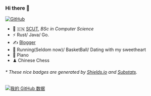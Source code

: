 ### Hi there 👋


[![GitHub](https://img.shields.io/badge/dynamic/json?logo=github&label=GitHub&labelColor=495867&color=495867&query=%24.data.totalSubs&url=https%3A%2F%2Fapi.spencerwoo.com%2Fsubstats%2F%3Fsource%3Dgithub%26queryKey%3Dhayschan&style=flat-square)](https://github.com/Chiichen)

- 🍻 🇨🇳 [SCUT](https://www.scut.edu.cn), _BSc in Computer Science_
- ⚡ Rust/ Java/ Go.
- ✍️ [Blogger](https://chiichen.github.io/zh/)
- 🏃 Running(Seldom now)/  BasketBall/ Dating with my sweetheart
- 🥋 Piano
- ♟ Chinese Chess 

<h6>* These nice badges are generated by <a href="https://shields.io/">Shields.io</a> and <a href="https://github.com/spencerwooo/Substats">Substats</a>.</h6>


[![我的 GitHub 数据](https://github-readme-stats.vercel.app/api?username=GitHub用户名)]()
